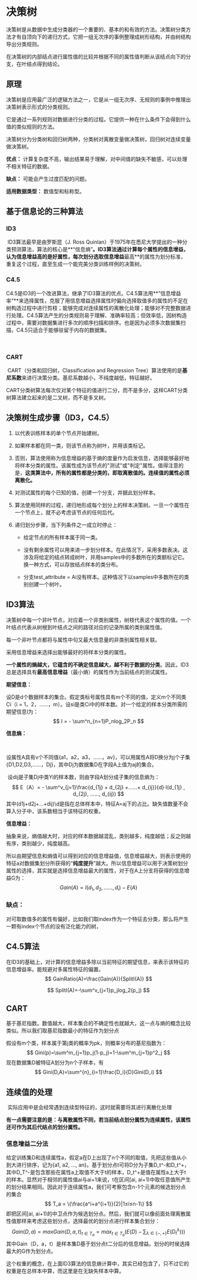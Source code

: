 # 决策树

​		决策树是从数据中生成分类器的一个重要的、基本的和有效的方法。决策树分类方法才有自顶向下的递归方式，它把一组无次序的事例整理成树形结构，并由树结构导出分类规则。

​		在决策树的内部结点进行属性值的比较并根据不同的属性值判断从该结点向下的分支，在叶结点得到结论。



## 原理

​		决策树是应用最广泛的逻辑方法之一，它是从一组无次序、无规则的事例中推理出决策树表示形式的分类规则。

​		它是通过一系列规则对数据进行分类的过程。它提供一种在什么条件下会得到什么值的类似规则的方法。

​		决策树分为分类树和回归树两种，分类树对离散变量做决策树，回归树对连续变量做决策树。



**优点：** 计算复杂度不高，输出结果易于理解，对中间值的缺失不敏感，可以处理不相关特征的数据。

**缺点：** 可能会产生过度匹配的问题。

**适用数据类型：** 数值型和标称型。



## 基于信息论的三种算法

### 	ID3

​		ID3算法最早是由罗斯昆（J. Ross Quinlan）于1975年在悉尼大学提出的一种分类预测算法，算法的核心是**“信息熵”**。ID3算法通过计算每个属性的信息增益，**认为信息增益高的是好属性**，每次划分选取信息增益**最高**的属性为划分标准，重复这个过程，直至生成一个能完美分类训练样例的决策树。



### 	C4.5

​		C4.5是ID3的一个改进算法，继承了ID3算法的优点。C4.5算法用**”信息增益率“**来选择属性，克服了用信息增益选择属性时偏向选择取值多的属性的不足在树构造过程中进行剪枝；能够完成对连续属性的离散化处理；能够对不完整数据进行处理。C4.5算法产生的分类规则易于理解、准确率较高；但效率低，因树构造过程中，需要对数据集进行多次的顺序扫描和排序。也是因为必须多次数据集扫描，C4.5只适合于能够驻留于内存的数据集。

​	

### CART

​		CART（分类和回归树，Classification and Regression Tree）算法使用的是**基尼系数**来进行决策分类。基尼系数越小，不纯度越低，特征越好。

​		CART分类树算法每次仅对某个特征的值进行二分，而不是多分，这样CART分类树算法建立起来的是二叉树，而不是多叉树。



## 决策树生成步骤（ID3，C4.5）

1. 以代表训练样本的单个节点开始建树。

2. 如果样本都在同一类，则该节点称为树叶，并用该类标记。

3. 否则，算法使用称为信息增益的基于熵的度量作为启发信息，选择能够最好地将样本分类的属性。该属性成为该节点的&quot;测试&quot;或&quot;判定&quot;属性。值得注意的是，**这类算法中，所有的属性都是分类的，即取离散值的。连续值的属性必须离散化。**

4. 对测试属性的每个已知的值，创建一个分支，并据此划分样本。

5. 算法使用同样的过程，递归地形成每个划分上的样本决策树。一旦一个属性在一个节点上，就不必考虑该节点的任何后代。

6. 递归划分步骤，当下列条件之一成立时停止：

   - 给定节点的所有样本属于同一类。

   - 没有剩余属性可以用来进一步划分样本。在此情况下，采用多数表决。这涉及将给定的结点转成树叶，并用samples中的多数所在的类额标记它。换一种方式，可以存放结点样本的类分布。

   - 分支test\_attribute = Ai没有样本。这种情况下以samples中多数所在的类别创建一个树叶。



## ID3算法

​		决策树中每一个非叶节点，对应着一个非类别属性，树枝代表这个属性的值。一个叶结点代表从树根到叶结点之间的路径对应的记录所属的类别属性值。

每一个非叶节点都将与属性中句又最大信息量的非类别属性相关联。

采用信息增益来选择出能够最好的将样本分类的属性。

​		**一个属性的熵越大，它蕴含的不确定信息越大，越不利于数据的分类**。因此，ID3总是选择具有**最高信息增益**（最小熵）的属性作为当前结点的测试属性。



**期望信息：**

​		设D是d个数据样本的集合。假定类标号属性具有m个不同的值，定义m个不同类Ci（i = 1，2，……，m）。设si是类Ci中的样本数。对一个给定的样本分类所需的期望信息I为：
$$
I = - \sum^n_{n=1}P_nlog_2P_n
$$

**信息熵：**

​	

​		设属性A具有v个不同值{a1，a2，a3，……，av}，可以用属性A将D换分为j个子集{D1,D2,D3,……，Dj}，其中Dj为数据集D在字段A上值为aj的集合。

​		设dij是子集Dj中类Yi的样本数，则由字段A划分成子集的信息熵为：
$$
E（A）= - \sum^v_{j=1}\frac{d_{1j} + d_{2j} +......+ d_{ij}}{d}·I(d_{1j} , d_{2j}, ......, d_{ij})
$$
其中(d1j+d2j+...+dij)\d是指在总体样本中，特征A=aj下的占比。缺失值数量不会算入分子中，该系数相当于该特征的权重。

**信息增益：**

​	抽象来说，熵值越大时，对应的样本数据越混乱，类别越多，纯度越低；反之则越有序，类别越少，纯度越高。

​	所以由期望信息和熵值可以得到对应的信息增益值，信息增益越大，则表示使用的特征a对数据集划分所获得的“**纯度提升**”越大。所以信息增益可以用于决策树划分属性的选择，其实就是选择信息增益最大的属性，对于在A上分支将获得的信息增益G为：
$$
Gain(A) = I(d_{1} , d_{2}, ......, d_{i}) - E(A)
$$

### 	缺点：

​			对可取数值多的属性有偏好，比如我们取index作为一个特征去分类，那么将产生一颗有index个节点的没有泛化能力的树，






## C4.5算法

在ID3的基础上，对计算的信息增益多除以当前特征的期望信息，来表示该特征的信息增益率。能规避对多属性特征的偏置。
$$
GainRatio(A)=\frac{Gain(A)}{SplitI(A)}
$$

$$
SplitI(A)=-\sum^v_{j=1}p_jlog_2(p_j)
$$









## CART

基于基尼指数。数值越大，样本集合的不确定性也就越大，这一点与熵的概念比较类似。所以我们取基尼指数最小的特征作为划分点

假设有m个类，样本属于第j类的概率为pk，则概率分布的基尼指数为：
$$
Gini(p)=\sum^m_{j=1}p_j(1-p_j)=1-\sum^m_{j=1}p^2_j
$$
现在数据集D被特征A划分为n个子样本，有
$$
Gini(D,A)=\sum^{n}_{i=1}\frac{D_i}{D}Gini(D_i)
$$








 

## 连续值的处理

​		实际应用中是会经常遇到连续型特征的，这时就需要将其进行离散化处理

​		**有一点需要注意的是：与离散属性不同，若当前结点划分属性为连续属性，该属性还可作为其后代结点的划分属性。**

### 信息增益二分法

​		给定训练集D和连续属性a，假定a在D上出现了n个不同的取值，先把这些值从小到大进行排序，记为{a1, a2, ..., an}。基于划分点t可将D分为子集D_t^-和D_t^+，其中D_T^-是包含那些在属性a上取值不大于t的样本，D_t^+是值在属性a上大于t的样本。显然对于相邻的属性值ai与ai+1来说，t在区间[ai, ai+1)中取任意值所产生的划分结果相同。因此对于连续属性a，我们可考察包含n-1个元素的候选划分点的集合
$$
T_a = \{\frac{a^i+a^{i+1}}{2}|1≤i≤n-1\}
$$
即把区间[ai, ai+1)的中卫点作为候选划分点。然后，我们就可以像前面处理离散属性值那样来考虑这些划分点，选择最优的划分点进行样本集合划分：
$$
Gain(D,a) = maxGain(D, a, t)_{t\in{T_a}}=max_{t\in{T_a}}\left( E(D)-\sum_{\lambda\in{\{-,+\}}}E(D_t^\lambda))\right)
$$
其中Gain（D，a，t）是样本集D基于划分点t二分后的信息增益。划分的时侯选择最大的G作为划分点。

这个权重的概念，在上面ID3算法的信息熵计算中，其实已经包含了，只不过它的权重是在总样本中算，而这里是在无缺失样本中算。



